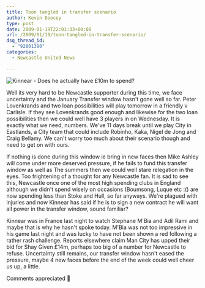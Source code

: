 ```yaml
---
title: Toon tangled in transfer scenario
author: Kevin Doocey
type: post
date: 2009-01-19T22:01:33+00:00
url: /2009/01/19/toon-tangled-in-transfer-scenario/
dsq_thread_id:
  - "92801390"
categories:
  - Newcastle United News

---
```


![Kinnear - Does he actually have £10m to spend?](http://newsimg.bbc.co.uk/media/images/45341000/jpg/_45341298_kinnear512x288.jpg)

Well its very hard to be Newcastle supporter during this time, we face uncertainty and the January Transfer window hasn't gone well so far. Peter Lovenkrands and two loan possibilities will play tomorrow in a friendly v Carlisle. If they see Lovenkrands good enough and likewise for the two loan possibilities then we could well have 3 players in on Wednesday. It is exactly what we need, numbers. We've 11 days break until we play City in Eastlands, a City team that could include Robinho, Kaka, Nigel de Jong and Craig Bellamy. We can't worry too much about their scenario though and need to get on with ours.

If nothing is done during this window ie bring in new faces then Mike Ashley will come under more deserved pressure, if he fails to fund this transfer window as well as The summers then we could well stare relegation in the eyes. Too frightening of a thought for any Newcastle fan. It is sad to see this, Newcastle once one of the most high spending clubs in England although we didn't spend wisely on occasions (Boumsong, Luque etc :() are now spending less than Stoke and Hull, so far anyways. We're plagued with injuries and now Kinnear has said if he is to sign a new contract he will want all power in the transfer window, sound familiar?

Kinnear was in France last night to watch Stephane M'Bia and Adil Rami and maybe that is why he hasn't spoke today. M'Bia was not too impressive in his game last night and was lucky to have not been shown a red following a rather rash challenge. Reports elsewhere claim Man City has upped their bid for Shay Given £14m, perhaps too big of a number for Newcastle to refuse. Uncertainty still remains, our transfer window hasn't eased the pressure, maybe 4 new faces before the end of the week could well cheer us up, a little.

Comments appreciated 🙂
